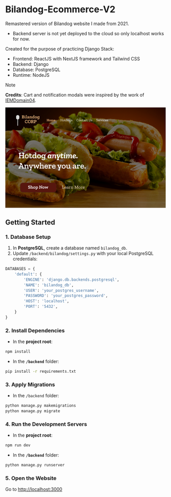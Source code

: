 # Bilandog-Ecommerce-V2

Remastered version of Bilandog website I made from 2021.

- Backend server is not yet deployed to the cloud so only localhost works for now.

Created for the purpose of practicing Django Stack:

- Frontend: ReactJS with NextJS framework and Tailwind CSS
- Backend: Django
- Database: PostgreSQL
- Runtime: NodeJS

> [!NOTE]
> **Credits**:
> Cart and notification modals were inspired by the work of [IEMDomain04](https://github.com/IEMDomain04/).

![alt text](public/images/preview.png)

## Getting Started

### 1. Database Setup

1. In **PostgreSQL**, create a database named `bilandog_db`.
2. Update `/backend/bilandog/settings.py` with your local PostgreSQL credentials:

```python
DATABASES = {
    'default': {
        'ENGINE': 'django.db.backends.postgresql',
        'NAME': 'bilandog_db',
        'USER': 'your_postgres_username',
        'PASSWORD': 'your_postgres_password',
        'HOST': 'localhost',
        'PORT': '5432',
    }
}
```

### 2. Install Dependencies

- In the **project root**:

```bash
npm install
```

- In the **`/backend`** folder:

```bash
pip install -r requirements.txt
```

### 3. Apply Migrations

- In the `/backend` folder:

```bash
python manage.py makemigrations
python manage.py migrate
```

### 4. Run the Development Servers

- In the **project root**:

```bash
npm run dev
```

- In the **`/backend`** folder:

```bash
python manage.py runserver
```

### 5. Open the Website

Go to [http://localhost:3000](http://localhost:3000)
